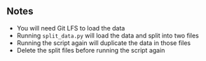 ## Notes
- You will need Git LFS to load the data
- Running `split_data.py` will load the data and split into two files
- Running the script again will duplicate the data in those files
- Delete the split files before running the script again

